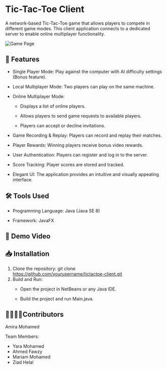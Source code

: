 # **Tic-Tac-Toe Client**
A network-based Tic-Tac-Toe game that allows players to compete in different game modes. This client application connects to a dedicated server to enable online multiplayer functionality.

![Game Page](https://github.com/user-attachments/assets/3721e2ef-ef68-4bc7-94a2-4688a6ab8d02)

## **🌟 Features**

* Single Player Mode: Play against the computer with AI difficulty settings (Bonus feature).

* Local Multiplayer Mode: Two players can play on the same machine.

* Online Multiplayer Mode:

    * Displays a list of online players.

    * Allows players to send game requests to available players.

    * Players can accept or decline invitations.

* Game Recording & Replay: Players can record and replay their matches.

* Player Rewards: Winning players receive bonus video rewards.

* User Authentication: Players can register and log in to the server.

* Score Tracking: Player scores are stored and tracked.

* Elegant UI: The application provides an intuitive and visually appealing interface.

## **🛠️ Tools Used**

* Programming Language: Java (Java SE 8)

* Framework: JavaFX

## **🎥 Demo Video**


## **📥 Installation**

1. Clone the repository: git clone https://github.com/yourusername/tictactoe-client.git
2. Build and Run:
    * Open the project in NetBeans or any Java IDE.

    * Build the project and run Main.java.

## **👩‍💻👨‍💻Contributors**
Amira Mohamed 

Team Members: 

* Yara Mohamed
* Ahmed Fawzy
* Mariam Mohamed
* Ziad Helal

